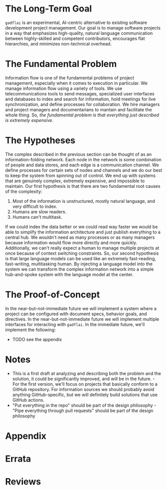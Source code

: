 # The Long-Term Goal

`gadflai` is an experimental, AI-centric alternative to existing software
development project management. Our goal is to manage software projects in a way
that emphasizes high-quality, natural language communication between
highly-skilled and competent contributors, encourages flat hierarchies, and
minimizes non-technical overhead.

# The Fundamental Problem

Information flow is one of the fundamental problems of project management,
especially when it comes to execution in particular. We manage information flow
using a variety of tools. We use telecommunications tools to send messages,
specialized user interfaces and databases to index and search for information,
hold meetings for live synchronization, and define processes for collaboration.
We hire managers and project managers and documentarians to mantain and
facilitate the whole thing.  So, _the fundamental problem is that everything
just described is extremely expensive_.

# The Hypotheses

The complex described in the previous section can be thought of as an
information-folding network. Each node in the network is some combination of
people and data stores, and each edge is a communication channel. We define
processes for certain sets of nodes and channels and we do our best to keep the
system from spinning out of control. We end up with systems that are genuinely
complex, extremely expensive, and impossible to maintain. Our first hypothesis
is that there are two fundamental root causes of the complexity:

1. Most of the information is unstructured, mostly natural language, and
   very difficult to index.
2. Humans are slow readers.
3. Humans can't multitask.

If we could index the data better or we could read way faster we would be able
to simplify the information architecture and just publish everything to a
central hub. We wouldn't need as many processes or as many managers because
information would flow more directly and more quickly. Additionally, we can't
really expect a human to manage multiple projects at once because of context
switching constraints. So, our second hypothesis is that large language models
can be used like an extremely fast-reading, fast-writing, multitasking human. By
injecting a language model into the system we can transform the complex
information network into a simple hub-and-spoke system with the language model
at the center.

# The Proof-of-Concept

In the near-but-not-immediate future we will implement a system where a project
can be configured with document specs, behavior goals, and directives. In the
near-but-not-immediate future we will implement multiple interfaces for
interacting with `gadflai`. In the immediate future, we'll implement the
following:

- TODO see the appendix

# Notes

- This is a first draft at analyzing and describing both the problem and the
solution, it could be significantly improved, and will be in the future.  - For
the first version, we'll focus on projects that basically conform to a GitHub
repository. For information sources we should probably avoid anything
GitHub-specific, but we will definitely build solutions that use GitHub actions.
- "Put everything in the repo" should be part of the design philosophy - "Pipe
everything through pull requests" should be part of the design philosophy

# Appendix

# Errata

# Reviews






